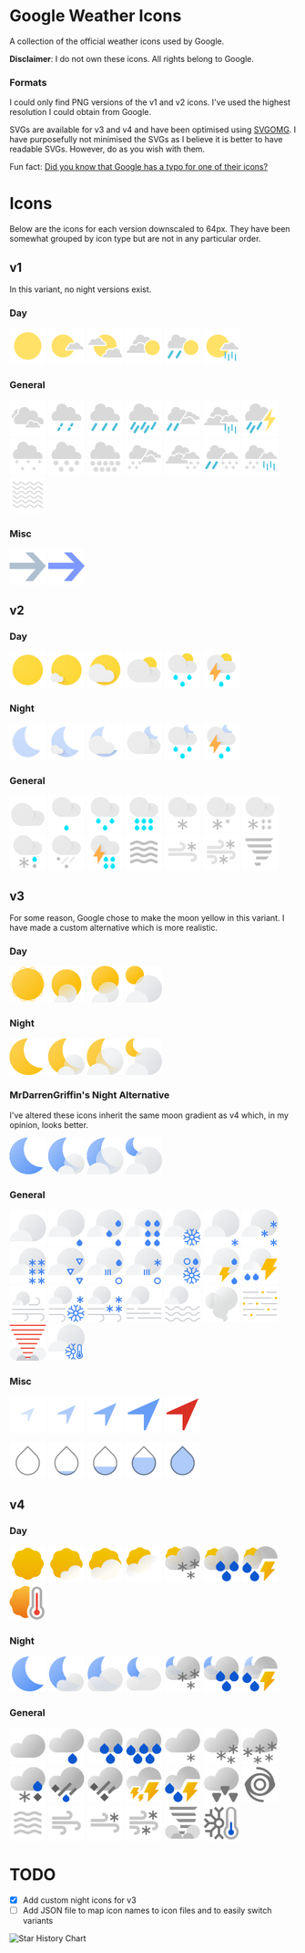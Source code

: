 # Google Weather Icons
A collection of the official weather icons used by Google.

**Disclaimer**: I do not own these icons. All rights belong to Google.

### Formats
I could only find PNG versions of the v1 and v2 icons. I've used the highest resolution I could obtain from Google.

SVGs are available for v3 and v4 and have been optimised using [SVGOMG](https://svgomg.net/). I have purposefully not minimised the SVGs as I believe it is better to have readable SVGs. However, do as you wish with them.

Fun fact: [Did you know that Google has a typo for one of their icons?](https://twitter.com/MrDarrenGriffin/status/1725896460363788681)

# Icons
Below are the icons for each version downscaled to 64px. They have been somewhat grouped by icon type but are not in any particular order.
## v1
In this variant, no night versions exist.
### Day
[<img src="v1/sunny.png" width="64"/>](v1/sunny.png)
[<img src="v1/sunny_s_cloudy.png" width="64"/>](v1/sunny_s_cloudy.png)
[<img src="v1/partly_cloudy.png" width="64"/>](v1/partly_cloudy.png)
[<img src="v1/cloudy_s_sunny.png" width="64"/>](v1/cloudy_s_sunny.png)
[<img src="v1/rain_s_sunny.png" width="64"/>](v1/rain_s_sunny.png)
[<img src="v1/sunny_s_rain.png" width="64"/>](v1/sunny_s_rain.png)
### General
[<img src="v1/cloudy.png" width="64"/>](v1/cloudy.png)
[<img src="v1/rain_light.png" width="64"/>](v1/rain_light.png)
[<img src="v1/rain.png" width="64"/>](v1/rain.png)
[<img src="v1/rain_heavy.png" width="64"/>](v1/rain_heavy.png)
[<img src="v1/rain_s_cloudy.png" width="64"/>](v1/rain_s_cloudy.png)
[<img src="v1/cloudy_s_rain.png" width="64"/>](v1/cloudy_s_rain.png)
[<img src="v1/thunderstorms.png" width="64"/>](v1/thunderstorms.png)
[<img src="v1/snow_light.png" width="64"/>](v1/snow_light.png)
[<img src="v1/snow.png" width="64"/>](v1/snow.png)
[<img src="v1/snow_heavy.png" width="64"/>](v1/snow_heavy.png)
[<img src="v1/snow_s_cloudy.png" width="64"/>](v1/snow_s_cloudy.png)
[<img src="v1/cloudy_s_snow.png" width="64"/>](v1/cloudy_s_snow.png)
[<img src="v1/rain_s_snow.png" width="64"/>](v1/rain_s_snow.png)
[<img src="v1/snow_s_rain.png" width="64"/>](v1/snow_s_rain.png)
[<img src="v1/fog.png" width="64"/>](v1/fog.png)

### Misc
[<img src="v1/arrow_unselected.svg" width="64"/>](v1/arrow_unselected.svg)
[<img src="v1/arrow_selected.svg" width="64"/>](v1/arrow_selected.svg)

## v2
### Day
[<img src="v2/sunny.png" width="64"/>](v2/sunny.png)
[<img src="v2/mostly_sunny.png" width="64"/>](v2/mostly_sunny.png)
[<img src="v2/partly_cloudy.png" width="64"/>](v2/partly_cloudy.png)
[<img src="v2/mostly_cloudy_day.png" width="64"/>](v2/mostly_cloudy_day.png)
[<img src="v2/scattered_showers_day.png" width="64"/>](v2/scattered_showers_day.png)
[<img src="v2/isolated_scattered_tstorms_day.png" width="64"/>](v2/isolated_scattered_tstorms_day.png)
### Night
[<img src="v2/clear_night.png" width="64"/>](v2/clear_night.png)
[<img src="v2/mostly_clear_night.png" width="64"/>](v2/mostly_clear_night.png)
[<img src="v2/partly_cloudy_night.png" width="64"/>](v2/partly_cloudy_night.png)
[<img src="v2/mostly_cloudy_night.png" width="64"/>](v2/mostly_cloudy_night.png)
[<img src="v2/scattered_showers_night.png" width="64"/>](v2/scattered_showers_night.png)
[<img src="v2/isolated_scattered_tstorms_night.png" width="64"/>](v2/isolated_scattered_tstorms_night.png)
### General
[<img src="v2/cloudy.png" width="64"/>](v2/cloudy.png)
[<img src="v2/drizzle.png" width="64"/>](v2/drizzle.png)
[<img src="v2/showers_rain.png" width="64"/>](v2/showers_rain.png)
[<img src="v2/heavy_rain.png" width="64"/>](v2/heavy_rain.png)
[<img src="v2/flurries.png" width="64"/>](v2/flurries.png)
[<img src="v2/snow_showers_snow.png" width="64"/>](v2/snow_showers_snow.png)
[<img src="v2/heavy_snow.png" width="64"/>](v2/heavy_snow.png)
[<img src="v2/wintry_mix_rain_snow.png" width="64"/>](v2/wintry_mix_rain_snow.png)
[<img src="v2/sleet_hail.png" width="64"/>](v2/sleet_hail.png)
[<img src="v2/strong_tstorms.png" width="64"/>](v2/strong_tstorms.png)
[<img src="v2/haze_fog_dust_smoke.png" width="64"/>](v2/haze_fog_dust_smoke.png)
[<img src="v2/blowing_snow.png" width="64"/>](v2/blowing_snow.png)
[<img src="v2/blizzard.png" width="64"/>](v2/blizzard.png)
[<img src="v2/tornado.png" width="64"/>](v2/tornado.png)

## v3
For some reason, Google chose to make the moon yellow in this variant. I have made a custom alternative which is more realistic.
### Day
[<img src="v3/sunny.svg" width="64"/>](v3/sunny.svg)
[<img src="v3/mostly_sunny.svg" width="64"/>](v3/mostly_sunny.svg)
[<img src="v3/partly_cloudy.svg" width="64"/>](v3/partly_cloudy.svg)
[<img src="v3/mostly_cloudy.svg" width="64"/>](v3/mostly_cloudy.svg)

### Night
[<img src="v3/clear.svg" width="64"/>](v3/clear.svg)
[<img src="v3/partly_clear.svg" width="64"/>](v3/partly_clear.svg)
[<img src="v3/mostly_clear.svg" width="64"/>](v3/mostly_clear.svg)
[<img src="v3/mostly_cloudy_night.svg" width="64"/>](v3/mostly_cloudy.svg)

### MrDarrenGriffin's Night Alternative
I've altered these icons inherit the same moon gradient as v4 which, in my opinion, looks better.

[<img src="v3/clear_alt.svg" width="64"/>](v3/clear.svg)
[<img src="v3/partly_clear_alt.svg" width="64"/>](v3/partly_clear.svg)
[<img src="v3/mostly_clear_alt.svg" width="64"/>](v3/mostly_clear.svg)
[<img src="v3/mostly_cloudy_night_alt.svg" width="64"/>](v3/mostly_cloudy.svg)

### General
[<img src="v3/cloudy.svg" width="64"/>](v3/cloudy.svg)
[<img src="v3/drizzle.svg" width="64"/>](v3/drizzle.svg)
[<img src="v3/scattered_showers.svg" width="64"/>](v3/scattered_showers.svg)
[<img src="v3/showers.svg" width="64"/>](v3/showers.svg)
[<img src="v3/snow_showers.svg" width="64"/>](v3/snow_showers.svg)
[<img src="v3/flurries.svg" width="64"/>](v3/flurries.svg)
[<img src="v3/scattered_snow.svg" width="64"/>](v3/scattered_snow.svg)
[<img src="v3/heavy_snow.svg" width="64"/>](v3/heavy_snow.svg)
[<img src="v3/icy.svg" width="64"/>](v3/icy.svg)
[<img src="v3/mixed_rain_hail_sleet.svg" width="64"/>](v3/mixed_rain_hail_sleet.svg)
[<img src="v3/sleet_hail.svg" width="64"/>](v3/sleet_hail.svg)
[<img src="v3/wintry_mix.svg" width="64"/>](v3/wintry_mix.svg)
[<img src="v3/isolated_tstorms.svg" width="64"/>](v3/isolated_tstorms.svg)
[<img src="v3/strong_tstorms.svg" width="64"/>](v3/strong_tstorms.svg)
[<img src="v3/wind.svg" width="64"/>](v3/wind.svg)
[<img src="v3/blizzard.svg" width="64"/>](v3/blizzard.svg)
[<img src="v3/blowing_snow.svg" width="64"/>](v3/blowing_snow.svg)
[<img src="v3/mist.svg" width="64"/>](v3/mist.svg)
[<img src="v3/fog.svg" width="64"/>](v3/fog.svg)
[<img src="v3/smoke.svg" width="64"/>](v3/smoke.svg)
[<img src="v3/dust.svg" width="64"/>](v3/dust.svg)
[<img src="v3/tornado.svg" width="64"/>](v3/tornado.svg)
[<img src="v3/very_cold.svg" width="64"/>](v3/very_cold.svg)

### Misc
[<img src="v3/arrow.svg" width="64"/>](v3/arrow.svg)
[<img src="v3/arrow_2.svg" width="64"/>](v3/arrow_2.svg)
[<img src="v3/arrow_3.svg" width="64"/>](v3/arrow_3.svg)
[<img src="v3/arrow_4.svg" width="64"/>](v3/arrow_4.svg)
[<img src="v3/arrow_5.svg" width="64"/>](v3/arrow_5.svg)

[<img src="v3/droplet_clear.svg" width="64"/>](v3/droplet_clear.svg)
[<img src="v3/droplet_drizzle.svg" width="64"/>](v3/droplet_drizzle.svg)
[<img src="v3/droplet_light.svg" width="64"/>](v3/droplet_light.svg)
[<img src="v3/droplet_moderate.svg" width="64"/>](v3/droplet_moderate.svg)
[<img src="v3/droplet_heavy.svg" width="64"/>](v3/droplet_heavy.svg)

## v4
### Day
[<img src="v4/clear_day.svg" width="64"/>](v4/clear_day.svg)
[<img src="v4/mostly_clear_day.svg" width="64"/>](v4/mostly_clear_day.svg)
[<img src="v4/partly_cloudy_day.svg" width="64"/>](v4/partly_cloudy_day.svg)
[<img src="v4/mostly_cloudy_day.svg" width="64"/>](v4/mostly_cloudy_day.svg)
[<img src="v4/scattered_snow_showers_day.svg" width="64"/>](v4/scattered_snow_showers_day.svg)
[<img src="v4/scattered_showers_day.svg" width="64"/>](v4/scattered_showers_day.svg)
[<img src="v4/isolated_scattered_thunderstorms_day.svg" width="64"/>](v4/isolated_scattered_thunderstorms_day.svg)
[<img src="v4/very_hot.svg" width="64"/>](v4/very_hot.svg)
### Night
[<img src="v4/clear_night.svg" width="64"/>](v4/clear_night.svg)
[<img src="v4/mostly_clear_night.svg" width="64"/>](v4/mostly_clear_night.svg)
[<img src="v4/partly_cloudy_night.svg" width="64"/>](v4/partly_cloudy_night.svg)
[<img src="v4/mostly_cloudy_night.svg" width="64"/>](v4/mostly_cloudy_night.svg)
[<img src="v4/scattered_snow_showers_night.svg" width="64"/>](v4/scattered_snow_showers_night.svg)
[<img src="v4/scattered_showers_night.svg" width="64"/>](v4/scattered_showers_night.svg)
[<img src="v4/isolated_scattered_thunderstorms_night.svg" width="64"/>](v4/isolated_scattered_thunderstorms_night.svg)
### General
[<img src="v4/cloudy.svg" width="64"/>](v4/cloudy.svg)
[<img src="v4/drizzle.svg" width="64"/>](v4/drizzle.svg)
[<img src="v4/showers_rain.svg" width="64"/>](v4/showers_rain.svg)
[<img src="v4/heavy_rain.svg" width="64"/>](v4/heavy_rain.svg)
[<img src="v4/flurries.svg" width="64"/>](v4/flurries.svg)
[<img src="v4/showers_snow.svg" width="64"/>](v4/showers_snow.svg)
[<img src="v4/heavy_snow.svg" width="64"/>](v4/heavy_snow.svg)
[<img src="v4/mixed_rain_snow.svg" width="64"/>](v4/mixed_rain_snow.svg)
[<img src="v4/mixed_rain_hail_sleet.svg" width="64"/>](v4/mixed_rain_hail_sleet.svg)
[<img src="v4/sleet_hail.svg" width="64"/>](v4/sleet_hail.svg)
[<img src="v4/strong_thunderstorms.svg" width="64"/>](v4/strong_thunderstorms.svg)
[<img src="v4/isolated_thunderstorms.svg" width="64"/>](v4/isolated_thunderstorms.svg)
[<img src="v4/icy.svg" width="64"/>](v4/icy.svg)
[<img src="v4/tropical_storm_hurricane.svg" width="64"/>](v4/tropical_storm_hurricane.svg)
[<img src="v4/haze_fog_dust_smoke.svg" width="64"/>](v4/haze_fog_dust_smoke.svg)
[<img src="v4/windy.svg" width="64"/>](v4/windy.svg)
[<img src="v4/blowing_snow.svg" width="64"/>](v4/blowing_snow.svg)
[<img src="v4/blizzard.svg" alt="drawing" width="64"/>](v4/blizzard.svg)
[<img src="v4/tornado.svg" width="64"/>](v4/tornado.svg)
[<img src="v4/very_cold.svg" width="64"/>](v4/very_cold.svg)

# TODO
- [x] Add custom night icons for v3
- [ ] Add JSON file to map icon names to icon files and to easily switch variants

<picture>
  <source media="(prefers-color-scheme: dark)" srcset="https://api.star-history.com/svg?repos=mrdarrengriffin/google-weather-icons&type=Date&theme=dark" />
  <source media="(prefers-color-scheme: light)" srcset="https://api.star-history.com/svg?repos=mrdarrengriffin/google-weather-icons&type=Date" />
  <img alt="Star History Chart" src="https://api.star-history.com/svg?repos=mrdarrengriffin/google-weather-icons&type=Date" />
</picture>

